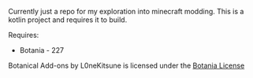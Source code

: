 Currently just a repo for my exploration into minecraft modding.  This is a kotlin project and requires it to build.

Requires:
* Botania - 227


Botanical Add-ons by L0neKitsune is licensed under the [Botania License](http://botaniamod.net/license.php)
